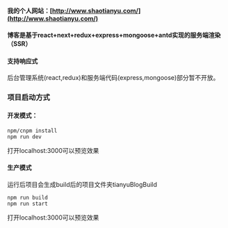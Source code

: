 #### 我的个人网站：[http://www.shaotianyu.com/](http://www.shaotianyu.com/)

#### 博客是基于react+next+redux+express+mongoose+antd实现的服务端渲染（SSR）

#### 支持响应式

后台管理系统(react,redux)和服务端代码(express,mongoose)部分暂不开放。


### 项目启动方式

#### 开发模式：

```
npm/cnpm install
npm run dev
```

打开localhost:3000可以预览效果

#### 生产模式

运行后项目会生成build后的项目文件夹tianyuBlogBuild

```
npm run build
npm run start
```

打开localhost:3000可以预览效果
